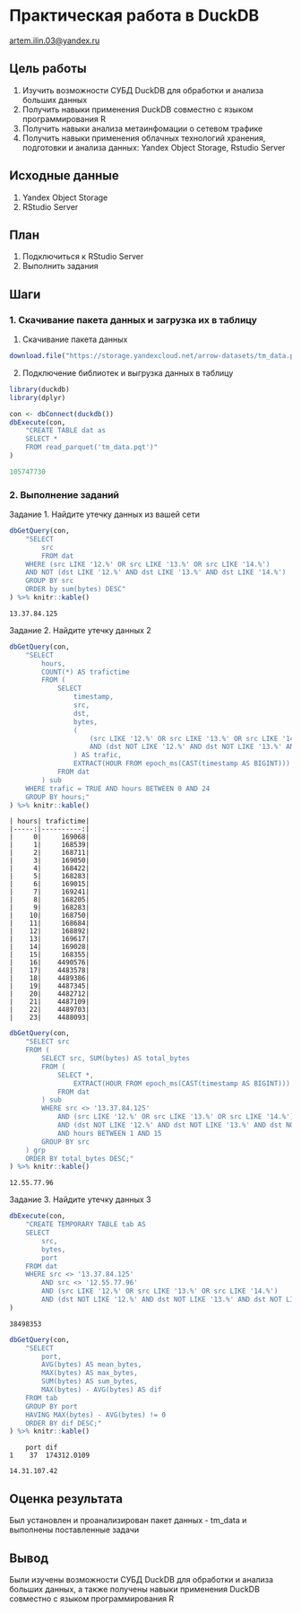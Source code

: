 # Практическая работа в DuckDB

artem.ilin.03@yandex.ru

## Цель работы
1. Изучить возможности СУБД DuckDB для обработки и анализа больших данных
2. Получить навыки применения DuckDB совместно с языком программирования R
3. Получить навыки анализа метаинфомации о сетевом трафике
4. Получить навыки применения облачных технологий хранения, подготовки и анализа данных: Yandex Object Storage, Rstudio Server

## Исходные данные

1. Yandex Object Storage
2. RStudio Server

## План

1. Подключиться к RStudio Server
2. Выполнить задания


## Шаги

### 1. Скачивание пакета данных и загрузка их в таблицу

1. Скачивание пакета данных
```r
download.file("https://storage.yandexcloud.net/arrow-datasets/tm_data.pqt",destfile = "tm_data.pqt")
```
2. Подключение библиотек и выгрузка данных в таблицу
```r 
library(duckdb)
library(dplyr)

con <- dbConnect(duckdb())
dbExecute(con, 
    "CREATE TABLE dat as 
    SELECT * 
    FROM read_parquet('tm_data.pqt')"
)
```
```r
105747730
```
### 2. Выполнение заданий
 
Задание 1. Найдите утечку данных из вашей сети
```r
dbGetQuery(con,
    "SELECT 
        src 
        FROM dat
    WHERE (src LIKE '12.%' OR src LIKE '13.%' OR src LIKE '14.%') 
    AND NOT (dst LIKE '12.%' AND dst LIKE '13.%' AND dst LIKE '14.%')
    GROUP BY src
    ORDER by sum(bytes) DESC"
) %>% knitr::kable()
```
```{r}
13.37.84.125
```
Задание 2. Найдите утечку данных 2
```r
dbGetQuery(con,
    "SELECT 
        hours,
        COUNT(*) AS trafictime
        FROM (
            SELECT 
                timestamp,
                src,
                dst,
                bytes,
                (
                    (src LIKE '12.%' OR src LIKE '13.%' OR src LIKE '14.%')
                    AND (dst NOT LIKE '12.%' AND dst NOT LIKE '13.%' AND dst NOT LIKE '14.%')
                ) AS trafic,
                EXTRACT(HOUR FROM epoch_ms(CAST(timestamp AS BIGINT))) AS hours
            FROM dat
        ) sub
    WHERE trafic = TRUE AND hours BETWEEN 0 AND 24
    GROUP BY hours;"
) %>% knitr::kable()
```
```{r}
| hours| trafictime|
|-----:|----------:|
|     0|     169068|
|     1|     168539|
|     2|     168711|
|     3|     169050|
|     4|     168422|
|     5|     168283|
|     6|     169015|
|     7|     169241|
|     8|     168205|
|     9|     168283|
|    10|     168750|
|    11|     168684|
|    12|     168892|
|    13|     169617|
|    14|     169028|
|    15|     168355|
|    16|    4490576|
|    17|    4483578|
|    18|    4489386|
|    19|    4487345|
|    20|    4482712|
|    21|    4487109|
|    22|    4489703|
|    23|    4488093|
```

```r 
dbGetQuery(con,
    "SELECT src
    FROM (
        SELECT src, SUM(bytes) AS total_bytes
        FROM (
            SELECT *,
                EXTRACT(HOUR FROM epoch_ms(CAST(timestamp AS BIGINT))) AS hours
            FROM dat
        ) sub
        WHERE src <> '13.37.84.125'
            AND (src LIKE '12.%' OR src LIKE '13.%' OR src LIKE '14.%')
            AND (dst NOT LIKE '12.%' AND dst NOT LIKE '13.%' AND dst NOT LIKE '14.%')
            AND hours BETWEEN 1 AND 15
        GROUP BY src
    ) grp
    ORDER BY total_bytes DESC;"
) %>% knitr::kable()
```
```{r}
12.55.77.96
```
Задание 3. Найдите утечку данных 3
```r
dbExecute(con,
    "CREATE TEMPORARY TABLE tab AS
    SELECT 
        src, 
        bytes, 
        port
    FROM dat
    WHERE src <> '13.37.84.125'
        AND src <> '12.55.77.96'
        AND (src LIKE '12.%' OR src LIKE '13.%' OR src LIKE '14.%')
        AND (dst NOT LIKE '12.%' AND dst NOT LIKE '13.%' AND dst NOT LIKE '14.%');"
)
```
```{r}
38498353
```
```r 
dbGetQuery(con,
    "SELECT 
        port, 
        AVG(bytes) AS mean_bytes, 
        MAX(bytes) AS max_bytes, 
        SUM(bytes) AS sum_bytes, 
        MAX(bytes) - AVG(bytes) AS dif
    FROM tab
    GROUP BY port
    HAVING MAX(bytes) - AVG(bytes) != 0
    ORDER BY dif DESC;"
) %>% knitr::kable()
```
```{r}
    port dif
1    37  174312.0109
```
```{r}
14.31.107.42
```

## Оценка результата

Был установлен и проанализирован пакет данных - tm_data и выполнены поставленные задачи

## Вывод

Были изучены возможности СУБД DuckDB для обработки и анализа больших данных, а также получены навыки применения DuckDB совместно с языком программирования R
